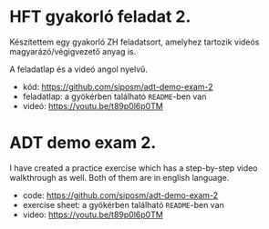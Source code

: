 # HFT gyakorló feladat 2.

Készítettem egy gyakorló ZH feladatsort, amelyhez tartozik videós magyarázó/végigvezető anyag is.

A feladatlap és a videó angol nyelvű.

- kód: https://github.com/siposm/adt-demo-exam-2
- feladatlap: a gyökérben található `README`-ben van
- videó: https://youtu.be/t89p0l6p0TM

# ADT demo exam 2.

I have created a practice exercise which has a step-by-step video walkthrough as well. Both of them are in english language.

- code: https://github.com/siposm/adt-demo-exam-2
- exercise sheet: a gyökérben található `README`-ben van
- video: https://youtu.be/t89p0l6p0TM
